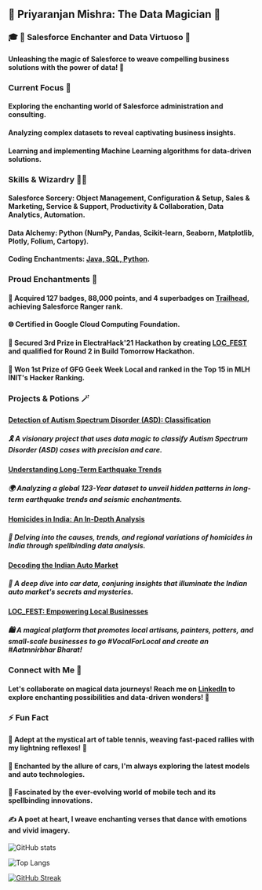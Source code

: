 ## 🌟 Priyaranjan Mishra: The Data Magician 🎩

### 🎓 🚀 Salesforce Enchanter and Data Virtuoso 🎯
#### Unleashing the magic of Salesforce to weave compelling business solutions with the power of data! 🌟

### Current Focus 🚀
#### Exploring the enchanting world of Salesforce administration and consulting.
#### Analyzing complex datasets to reveal captivating business insights.
#### Learning and implementing Machine Learning algorithms for data-driven solutions.

### Skills & Wizardry 🧙‍♂️
#### Salesforce Sorcery: Object Management, Configuration & Setup, Sales & Marketing, Service & Support, Productivity & Collaboration, Data Analytics, Automation.
#### Data Alchemy: Python (NumPy, Pandas, Scikit-learn, Seaborn, Matplotlib, Plotly, Folium, Cartopy).
#### Coding Enchantments: [Java, SQL, Python](https://www.hackerrank.com/priyaranjanmish2?hr_r=1).

### Proud Enchantments 🌟
#### 🏅 Acquired 127 badges, 88,000 points, and 4 superbadges on [Trailhead](https://www.salesforce.com/trailblazer/priyaranjanmishra), achieving Salesforce Ranger rank.
#### 🌐 Certified in Google Cloud Computing Foundation.
#### 🥉 Secured 3rd Prize in ElectraHack'21 Hackathon by creating [LOC_FEST](https://devfolio.co/projects/locfest-0cd7) and qualified for Round 2 in Build Tomorrow Hackathon.
#### 🥇 Won 1st Prize of GFG Geek Week Local and ranked in the Top 15 in MLH INIT's Hacker Ranking.

### Projects & Potions 🪄
#### [Detection of Autism Spectrum Disorder (ASD): Classification](https://github.com/priyam-op-007/Detection-of-Autistic-Spectrum-Disorder-Classification)
##### 🎗️ A visionary project that uses data magic to classify Autism Spectrum Disorder (ASD) cases with precision and care.
#### [Understanding Long-Term Earthquake Trends](https://github.com/priyam-op-007/Earthquake-Insights)
##### 🌍 Analyzing a global 123-Year dataset to unveil hidden patterns in long-term earthquake trends and seismic enchantments.
#### [Homicides in India: An In-Depth Analysis](https://github.com/priyam-op-007/Homicide-Insights)
##### 🔎 Delving into the causes, trends, and regional variations of homicides in India through spellbinding data analysis.
#### [Decoding the Indian Auto Market](https://github.com/priyam-op-007/Car-Insights)
##### 🚗 A deep dive into car data, conjuring insights that illuminate the Indian auto market's secrets and mysteries.
#### [LOC_FEST: Empowering Local Businesses](https://github.com/priyam-op-007/loc_fest-final)
##### 🛍️ A magical platform that promotes local artisans, painters, potters, and small-scale businesses to go #VocalForLocal and create an #Aatmnirbhar Bharat!

### Connect with Me 💬
#### Let's collaborate on magical data journeys! Reach me on [LinkedIn](https://www.linkedin.com/in/priyaranjan--mishra/) to explore enchanting possibilities and data-driven wonders! 🌌

### ⚡ Fun Fact
#### 🏓 Adept at the mystical art of table tennis, weaving fast-paced rallies with my lightning reflexes! 🏓
#### 🚗 Enchanted by the allure of cars, I'm always exploring the latest models and auto technologies.
#### 📱 Fascinated by the ever-evolving world of mobile tech and its spellbinding innovations.
#### ✍️ A poet at heart, I weave enchanting verses that dance with emotions and vivid imagery.


![GitHub stats](https://github-readme-stats.vercel.app/api?username=priyam-op-007&show_icons=true&theme=tokyonight)

![Top Langs](https://github-readme-stats.vercel.app/api/top-langs/?username=priyam-op-007&theme=tokyonight)

[![GitHub Streak](http://github-readme-streak-stats.herokuapp.com?user=priyam-op-007&theme=highcontrast&ring=DD2727&fire=DD2727&currStreakLabel=DD2727)](https://git.io/streak-stats)
